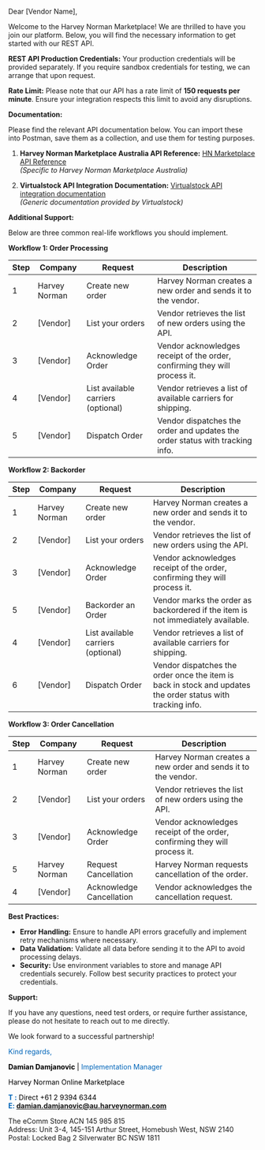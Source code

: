 Dear \[Vendor Name\],

Welcome to the Harvey Norman Marketplace! We are thrilled to have you join our platform. Below, you will find the necessary information to get started with our REST API.

**REST API Production Credentials:** Your production credentials will be provided separately. If you require sandbox credentials for testing, we can arrange that upon request.

**Rate Limit:** Please note that our API has a rate limit of **150 requests per minute**. Ensure your integration respects this limit to avoid any disruptions.

**Documentation:**

Please find the relevant API documentation below. You can import these into Postman, save them as a collection, and use them for testing purposes.

1.  **Harvey Norman Marketplace Australia API Reference:** [HN Marketplace API Reference](https://documenter.getpostman.com/view/31507165/2sB2j7dVDF "HN Marketplace API Reference")  
    *(Specific to Harvey Norman Marketplace Australia)*
    
2.  **Virtualstock API Integration Documentation:** [Virtualstock API integration documentation](https://documenter.getpostman.com/view/7011074/SWTABeT1?version=latest "Virtualstock API integration documentation")  
    *(Generic documentation provided by Virtualstock)*
    

**Additional Support:**

Below are three common real-life workflows you should implement.

**Workflow 1: Order Processing**

| Step | Company | Request | Description |
| --- | --- | --- | --- |
| 1   | Harvey Norman | Create new order | Harvey Norman creates a new order and sends it to the vendor. |
| 2   | \[Vendor\] | List your orders | Vendor retrieves the list of new orders using the API. |
| 3   | \[Vendor\] | Acknowledge Order | Vendor acknowledges receipt of the order, confirming they will process it. |
| 4   | \[Vendor\] | List available carriers (optional) | Vendor retrieves a list of available carriers for shipping. |
| 5   | \[Vendor\] | Dispatch Order | Vendor dispatches the order and updates the order status with tracking info. |

**Workflow 2: Backorder**

| Step | Company | Request | Description |
| --- | --- | --- | --- |
| 1   | Harvey Norman | Create new order | Harvey Norman creates a new order and sends it to the vendor. |
| 2   | \[Vendor\] | List your orders | Vendor retrieves the list of new orders using the API. |
| 3   | \[Vendor\] | Acknowledge Order | Vendor acknowledges receipt of the order, confirming they will process it. |
| 5   | \[Vendor\] | Backorder an Order | Vendor marks the order as backordered if the item is not immediately available. |
| 4   | \[Vendor\] | List available carriers (optional) | Vendor retrieves a list of available carriers for shipping. |
| 6   | \[Vendor\] | Dispatch Order | Vendor dispatches the order once the item is back in stock and updates the order status with tracking info. |

**Workflow 3: Order Cancellation**

| Step | Company | Request | Description |
| --- | --- | --- | --- |
| 1   | Harvey Norman | Create new order | Harvey Norman creates a new order and sends it to the vendor. |
| 2   | \[Vendor\] | List your orders | Vendor retrieves the list of new orders using the API. |
| 3   | \[Vendor\] | Acknowledge Order | Vendor acknowledges receipt of the order, confirming they will process it. |
| 5   | Harvey Norman | Request Cancellation | Harvey Norman requests cancellation of the order. |
| 4   | \[Vendor\] | Acknowledge Cancellation | Vendor acknowledges the cancellation request. |

**Best Practices:**

- **Error Handling:** Ensure to handle API errors gracefully and implement retry mechanisms where necessary.
- **Data Validation:** Validate all data before sending it to the API to avoid processing delays.
- **Security:** Use environment variables to store and manage API credentials securely. Follow best security practices to protect your credentials.

**Support:**

If you have any questions, need test orders, or require further assistance, please do not hesitate to reach out to me directly.

We look forward to a successful partnership!


<span style="color: #0065b9 !important;">Kind regards,</span>

**<span style="color: black !important;">Damian Damjanovic</span>** <span style="color: black !important;">|</span> <span style="color: #0065b9 !important;">Implementation Manager</span>

<span style="color: black !important;">Harvey Norman Online Marketplace</span>

**<span style="color: #0065b9 !important;">T :</span>** <span style="color: black !important;">Direct +61 2 9394 6344</span><span style="color: black !important;">  
</span>**<span style="color: #0065b9 !important;">E: <ins><span style="color: blue !important;">damian.damjanovic@au.harveynorman.com</span></ins></span>**

<span style="color: inherit;">The eComm Store ACN 145 985 815  
Address: Unit 3-4, 145-151 Arthur Street, Homebush West, NSW 2140  
Postal: Locked Bag 2 Silverwater BC NSW 1811</span>
